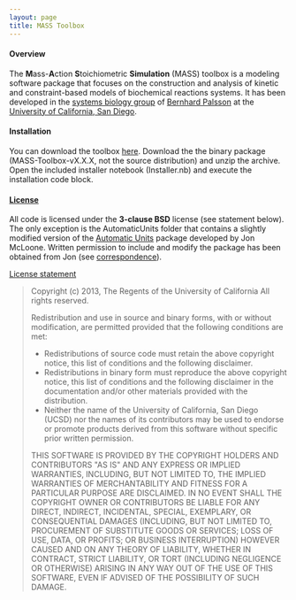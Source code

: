 ```yaml
---
layout: page
title: MASS Toolbox
---
```

#### Overview
The **M**ass-**A**ction **S**toichiometric **Simulation** (MASS) toolbox is a modeling software package that focuses on the construction and analysis of kinetic and constraint-based models of biochemical reactions systems. It has been developed in the [systems biology group](http://systemsbiology.ucsd.edu/) of [Bernhard Palsson](http://systemsbiology.ucsd.edu/Researchers/Palsson) at the [University of California, San Diego](http://ucsd.edu).

#### Installation
You can download the toolbox [here](https://github.com/SBRG/MASS-Toolbox/releases). Download the the binary package (MASS-Toolbox-vX.X.X, not the source distribution) and unzip the archive. Open the included installer notebook (Installer.nb) and execute the installation code block.

#### [License](id:license_anchor)

All code is licensed under the **3-clause BSD** license (see statement below). The only exception is the AutomaticUnits folder that contains a slightly modified version of the [Automatic Units](http://library.wolfram.com/infocenter/MathSource/7655/) package developed by Jon McLoone. Written permission to include and modify the package has been obtained from Jon (see [correspondence](AutomaticUnits/LICENSE.txt)).

[License statement](id:license_statement)
> Copyright (c) 2013, The Regents of the University of California
> All rights reserved.
> 
> Redistribution and use in source and binary forms, with or without
> modification, are permitted provided that the following conditions are met:
> 
>  * Redistributions of source code must retain the above copyright notice, this
>    list of conditions and the following disclaimer.
>  * Redistributions in binary form must reproduce the above copyright notice,
>    this list of conditions and the following disclaimer in the documentation
>    and/or other materials provided with the distribution.
>  * Neither the name of the University of California, San Diego (UCSD)
>    nor the names of its contributors may be used to endorse or promote
>    products derived from this software without specific prior written
>    permission.
> 
> THIS SOFTWARE IS PROVIDED BY THE COPYRIGHT HOLDERS AND CONTRIBUTORS "AS IS"
> AND ANY EXPRESS OR IMPLIED WARRANTIES, INCLUDING, BUT NOT LIMITED TO, THE
> IMPLIED WARRANTIES OF MERCHANTABILITY AND FITNESS FOR A PARTICULAR PURPOSE ARE
> DISCLAIMED. IN NO EVENT SHALL THE COPYRIGHT OWNER OR CONTRIBUTORS BE LIABLE
> FOR ANY DIRECT, INDIRECT, INCIDENTAL, SPECIAL, EXEMPLARY, OR CONSEQUENTIAL
> DAMAGES (INCLUDING, BUT NOT LIMITED TO, PROCUREMENT OF SUBSTITUTE GOODS OR
> SERVICES; LOSS OF USE, DATA, OR PROFITS; OR BUSINESS INTERRUPTION) HOWEVER
> CAUSED AND ON ANY THEORY OF LIABILITY, WHETHER IN CONTRACT, STRICT LIABILITY,
> OR TORT (INCLUDING NEGLIGENCE OR OTHERWISE) ARISING IN ANY WAY OUT OF THE USE
> OF THIS SOFTWARE, EVEN IF ADVISED OF THE POSSIBILITY OF SUCH DAMAGE.